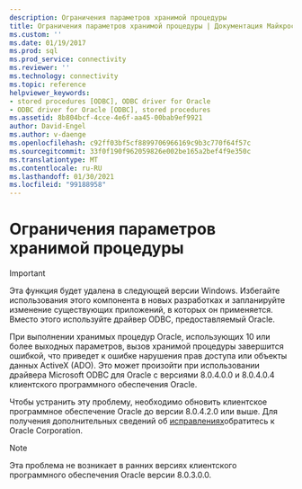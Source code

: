 ```yaml
---
description: Ограничения параметров хранимой процедуры
title: Ограничения параметров хранимой процедуры | Документация Майкрософт
ms.custom: ''
ms.date: 01/19/2017
ms.prod: sql
ms.prod_service: connectivity
ms.reviewer: ''
ms.technology: connectivity
ms.topic: reference
helpviewer_keywords:
- stored procedures [ODBC], ODBC driver for Oracle
- ODBC driver for Oracle [ODBC], stored procedures
ms.assetid: 8b804bcf-4cce-4e6f-aa45-00bab9ef9921
author: David-Engel
ms.author: v-daenge
ms.openlocfilehash: c92ff03bf5cf8899706966169c9b3c770f64f57c
ms.sourcegitcommit: 33f0f190f962059826e002be165a2bef4f9e350c
ms.translationtype: MT
ms.contentlocale: ru-RU
ms.lasthandoff: 01/30/2021
ms.locfileid: "99188958"
---
```

# <a name="stored-procedure-parameter-limitations"></a>Ограничения параметров хранимой процедуры
> [!IMPORTANT]  
>  Эта функция будет удалена в следующей версии Windows. Избегайте использования этого компонента в новых разработках и запланируйте изменение существующих приложений, в которых он применяется. Вместо этого используйте драйвер ODBC, предоставляемый Oracle.  
  
 При выполнении хранимых процедур Oracle, использующих 10 или более выходных параметров, вызов хранимой процедуры завершится ошибкой, что приведет к ошибке нарушения прав доступа или объекты данных ActiveX (ADO). Это может произойти при использовании драйвера Microsoft ODBC для Oracle с версиями 8.0.4.0.0 и 8.0.4.0.4 клиентского программного обеспечения Oracle.  
  
 Чтобы устранить эту проблему, необходимо обновить клиентское программное обеспечение Oracle до версии 8.0.4.2.0 или выше. Для получения дополнительных сведений об [исправлениях](../../odbc/microsoft/oracle-software-patches.md)обратитесь к Oracle Corporation.  
  
> [!NOTE]  
>  Эта проблема не возникает в ранних версиях клиентского программного обеспечения Oracle версии 8.0.3.0.0.
